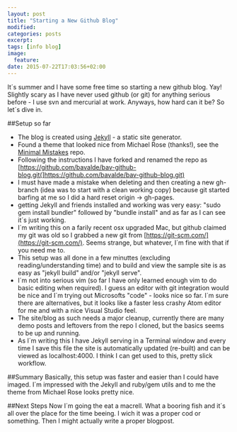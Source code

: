 ```yaml
---
layout: post
title: "Starting a New Github Blog"
modified:
categories: posts
excerpt:
tags: [info blog]
image:
  feature:
date: 2015-07-22T17:03:56+02:00
---
```


It´s summer and I have some free time so starting a new github blog. Yay! Slightly scary as I have 
never used github (or git) for anything serious before - I use svn and mercurial at work.
Anyways, how hard can it be? So let´s dive in.

##Setup so far

- The blog is created using [Jekyll](http://jekyllrb.com/) - a static site generator. 
- Found a theme that looked nice from Michael Rose (thanks!), see the [Minimal Mistakes](https://mmistakes.github.io/minimal-mistakes/theme-setup/) repo.
- Following the instructions I have forked and renamed the repo as [https://github.com/bavalde/bav-github-blog.git(]https://github.com/bavalde/bav-github-blog.git)
- I must have made a mistake when deleting and then creating a new gh-branch (idea was to start
with a clean working copy) because git started barfing at me so I did a hard reset origin -> gh-pages. 
- getting Jekyll and friends installed and working was very easy: "sudo gem install bundler" followed 
by "bundle install" and as far as I can see it´s just working.
- I´m writing this on a farily recent osx upgraded Mac, but github claimed my git was old so I grabbed a new 
git from [https://git-scm.com/](https://git-scm.com/). Seems strange, but whatever, I´m fine with that if you need me to.
- This setup was all done in a few minuttes (excluding reading/understanding time) and to build and view the sample site is 
as easy as "jekyll build" and/or "jekyll serve". 
- I´m not into serious vim (so far I have only learned enough vim to do basic editing when required). I guess an editor
with git integration would be nice and I´m trying out Microsofts "code" - looks nice so far. I´m sure there are 
alternatives, but it looks like a faster less crashy Atom editor for me and with a nice Visual Studio feel.
- The site/blog as such needs a major cleanup, currently there are many demo posts and leftovers from the
repo I cloned, but the basics seems to be up and running. 
- As I´m writing this I have Jekyll serving in a Terminal window 
and every time I save this file the site is automatically updated (re-built) and can be viewed as localhost:4000. 
I think I can get used to this, pretty slick workflow.

##Summary
Basically, this setup was faster and easier than I could have imaged. I´m impressed with the Jekyll and ruby/gem utils
and to me the theme from Michael Rose looks pretty nice.

##Next Steps
Now I´m going the eat a macrell. What a booring fish and it´s all over the place for the time beeing. 
I wich it was a proper cod or something. Then I might actually write a proper blogpost.